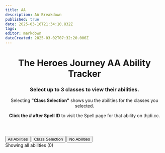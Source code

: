 ```yaml
---
title: AA
description: AA Breakdown
published: true
date: 2025-03-16T21:34:10.832Z
tags: 
editor: markdown
dateCreated: 2025-03-02T07:32:20.006Z
---
```


<!DOCTYPE html>
<html lang="en">
<head>
    <meta charset="UTF-8">
    <meta name="viewport" content="width=device-width, initial-scale=1.0">
    <title>The Heroes Journey AA Ability Tracker</title>
    <link rel="stylesheet" href="styles.css">
</head>
<body>
    <header>
        <h1>The Heroes Journey AA Ability Tracker</h1>
        <h3>Select up to 3 classes to view their abilities.</h3>
        <p>Selecting <strong>"Class Selection"</strong> shows you the abilities for the classes you selected.</p>
        <p><strong>Click the # after Spell ID</strong> to visit the Spell page for that ability on thjdi.cc.</p>
    </header>
    <div class="controls">
        <div class="filter-options">
            <button class="mode-button active" data-mode="all">All Abilities</button>
            <button class="mode-button" data-mode="selection">Class Selection</button>
            <button class="mode-button" data-mode="none">No Abilities</button>
        </div>
        <div class="class-buttons" id="classButtons">
            <!-- Class buttons will be added here by JavaScript -->
        </div>
    </div>
    <div class="stats" id="stats">
        Showing all abilities (0)
    </div>
    <div class="abilities-container" id="abilitiesContainer">
        <!-- Abilities will be added here by JavaScript -->
    </div>
    <script src="script.js"></script>
</body>
</html>
